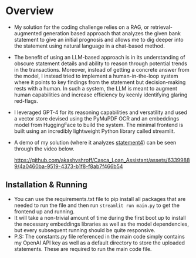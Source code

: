 # Overview

- My solution for the coding challenge relies on a RAG, or retrieval-augmented generation based approach that analyzes the given bank statement to give an initial prognosis and allows me to dig deeper into the statement using natural language in a chat-based method.
- The benefit of using an LLM-based approach is in its understanding of obscure statement details and ability to reason through potential trends in the transactions. Moreover, instead of getting a concrete answer from the model, I instead tried to implement a human-in-the-loop system where it points to key findings from the statement but decision-making rests with a human. In such a system, the LLM is meant to augment human capabilities and increase efficiency by keenly identifying glaring red-flags.
- I leveraged GPT-4 for its reasoning capabilities and versatility and used a vector store devised using the PyMuPDF OCR and an embeddings model from HuggingFace to build the system. The minimal frontend is built using an incredibly lightweight Python library called streamlit.
- A demo of my solution (where it analyzes [statement4](https://github.com/akashvshroff/Casca_Loan_Assistant/blob/main/statements/statement4.pdf)) can be seen through the video below.

  https://github.com/akashvshroff/Casca_Loan_Assistant/assets/63399889/4a0460ba-9519-4373-b1f8-f8ab7f466b54

## Installation & Running
- You can use the requirements.txt file to pip install all packages that are needed to run the file and then run `streamlit run main.py` to get the frontend up and running. 
- It will take a non-trivial amount of time during the first boot up to install the necessary embeddings libraries as well as the model dependencies, but every subsequent running should be quite responsive.
- P.S: The constants.py file referenced in the main code simply contains my OpenAI API key as well as a default directory to store the uploaded statements. These are required to run the main code file.
